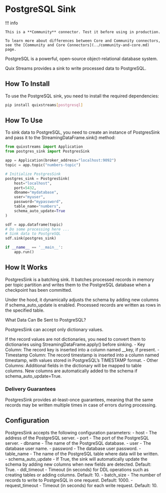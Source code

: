 # PostgreSQL Sink

!!! info

    This is a **Community** connector. Test it before using in production.

    To learn more about differences between Core and Community connectors, see the [Community and Core Connectors](../community-and-core.md) page.

PostgreSQL is a powerful, open-source object-relational database system.

Quix Streams provides a sink to write processed data to PostgreSQL.

## How To Install

To use the PostgreSQL sink, you need to install the required dependencies:

```bash
pip install quixstreams[postgresql]
```

## How To Use

To sink data to PostgreSQL, you need to create an instance of PostgresSink and pass it to the StreamingDataFrame.sink() method:

```python
from quixstreams import Application
from postgres_sink import PostgresSink

app = Application(broker_address="localhost:9092")
topic = app.topic("numbers-topic")

# Initialize PostgresSink
postgres_sink = PostgresSink(
    host="localhost",
    port=5432,
    dbname="mydatabase",
    user="myuser",
    password="mypassword",
    table_name="numbers",
    schema_auto_update=True
)

sdf = app.dataframe(topic)
# Do some processing here ...
# Sink data to PostgreSQL
sdf.sink(postgres_sink)

if __name__ == '__main__':
    app.run()
```

## How It Works

PostgresSink is a batching sink.
It batches processed records in memory per topic partition and writes them to the PostgreSQL database when a checkpoint has been committed.

Under the hood, it dynamically adjusts the schema by adding new columns if schema_auto_update is enabled. Processed records are written as rows in the specified table.

What Data Can Be Sent to PostgreSQL?

PostgresSink can accept only dictionary values.

If the record values are not dictionaries, you need to convert them to dictionaries using StreamingDataFrame.apply() before sinking.
	-	Key Column: The record key is inserted into a column named __key, if present.
	-	Timestamp Column: The record timestamp is inserted into a column named timestamp, with values stored in PostgreSQL’s TIMESTAMP format.
	-	Other Columns: Additional fields in the dictionary will be mapped to table columns. New columns are automatically added to the schema if schema_auto_update=True.

### Delivery Guarantees

PostgresSink provides at-least-once guarantees, meaning that the same records may be written multiple times in case of errors during processing.


## Configuration

PostgresSink accepts the following configuration parameters:
	-	host - The address of the PostgreSQL server.
	-	port - The port of the PostgreSQL server.
	-	dbname - The name of the PostgreSQL database.
	-	user - The database user name.
	-	password - The database user password.
	-	table_name - The name of the PostgreSQL table where data will be written.
	-	schema_auto_update - If True, the sink will automatically update the schema by adding new columns when new fields are detected. Default: True.
	-	ddl_timeout - Timeout (in seconds) for DDL operations such as creating tables or adding columns. Default: 10.
	-	batch_size - The number of records to write to PostgreSQL in one request. Default: 1000.
	-	request_timeout - Timeout (in seconds) for each write request. Default: 10.

